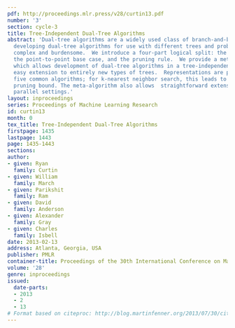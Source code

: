 ```yaml
---
pdf: http://proceedings.mlr.press/v28/curtin13.pdf
number: '3'
section: cycle-3
title: Tree-Independent Dual-Tree Algorithms
abstract: 'Dual-tree algorithms are a widely used class of branch-and-bound algorithms.  Unfortunately,
  developing dual-tree algorithms for use with different trees and problems is often
  complex and burdensome.  We introduce a four-part logical split: the tree, the traversal,
  the point-to-point base case, and the pruning rule.  We provide a meta-algorithm
  which allows development of dual-tree algorithms in a tree-independent manner and
  easy extension to entirely new types of trees.  Representations are provided  for
  five common algorithms; for k-nearest neighbor search, this leads to a novel, tighter
  pruning bound. The meta-algorithm also allows  straightforward extensions to massively
  parallel settings.'
layout: inproceedings
series: Proceedings of Machine Learning Research
id: curtin13
month: 0
tex_title: Tree-Independent Dual-Tree Algorithms
firstpage: 1435
lastpage: 1443
page: 1435-1443
sections: 
author:
- given: Ryan
  family: Curtin
- given: William
  family: March
- given: Parikshit
  family: Ram
- given: David
  family: Anderson
- given: Alexander
  family: Gray
- given: Charles
  family: Isbell
date: 2013-02-13
address: Atlanta, Georgia, USA
publisher: PMLR
container-title: Proceedings of the 30th International Conference on Machine Learning
volume: '28'
genre: inproceedings
issued:
  date-parts:
  - 2013
  - 2
  - 13
# Format based on citeproc: http://blog.martinfenner.org/2013/07/30/citeproc-yaml-for-bibliographies/
---
```

